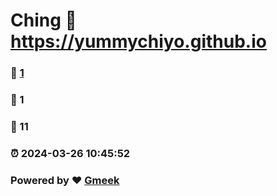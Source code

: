 # Ching :link: https://yummychiyo.github.io 
### :page_facing_up: [1](https://yummychiyo.github.io/tag.html) 
### :speech_balloon: 1 
### :hibiscus: 11 
### :alarm_clock: 2024-03-26 10:45:52 
### Powered by :heart: [Gmeek](https://github.com/Meekdai/Gmeek)

